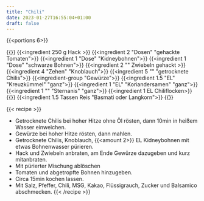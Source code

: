 ```yaml
---
title: "Chili"
date: 2023-01-27T16:55:04+01:00
draft: false
---
```


{{<portions 6>}}

{{<ingredients>}}
    {{<ingredient 250 g Hack >}}
    {{<ingredient 2 "Dosen" "gehackte Tomaten">}}
    {{<ingredient 1 "Dose" "Kidneybohnen">}}
    {{<ingredient 1 "Dose" "schwarze Bohnen">}}
    {{<ingredient 2 "" Zwiebeln gehackt >}}
    {{<ingredient 4 "Zehen" "Knoblauch">}}
    {{<ingredient 5 "" "getrocknete Chilis">}}
    {{<ingredient-group "Gewürze">}}
        {{<ingredient 1.5 "EL" "Kreuzkümmel" "ganz">}}
        {{<ingredient 1 "EL" "Koriandersamen" "ganz">}}
        {{<ingredient 1 "" "Sternanis" "ganz">}}
        {{<ingredient 1 EL Chiliflocken>}}
    {{</ingredient-group>}}
    {{<ingredient 1.5 Tassen Reis "Basmati oder Langkorn">}}
{{</ingredients>}}

{{< recipe >}}
* Getrocknete Chilis bei hoher Hitze ohne Öl rösten, dann 10min in heißem Wasser einweichen.
* Gewürze bei hoher Hitze rösten, dann mahlen.
* Getrocknete Chilis, Knoblauch, {{<amount 2>}} EL Kidneybohnen mit etwas Bohnenwasser pürieren.
* Hack und Zwiebeln anbraten, am Ende Gewürze dazugeben und kurz mitanbraten.
* Mit pürierter Mischung ablöschen
* Tomaten und abgetropfte Bohnen hinzugeben.
* Circa 15min kochen lassen.
* Mit Salz, Pfeffer, Chili, MSG, Kakao, Flüssigrauch, Zucker und Balsamico abschmecken.
{{< /recipe >}}